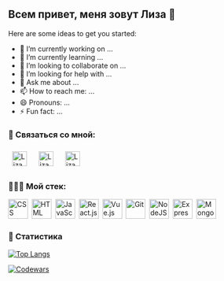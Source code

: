 ## Всем привет, меня зовут Лиза 👋

Here are some ideas to get you started:

- 🔭 I’m currently working on ...
- 🌱 I’m currently learning ...
- 👯 I’m looking to collaborate on ...
- 🤔 I’m looking for help with ...
- 💬 Ask me about ...
- 📫 How to reach me: ...
- 😄 Pronouns: ...
- ⚡ Fun fact: ...


###  📠 Связаться со мной:
<div>
  <a href="https://t.me/lizazavr"><img style="margin:0.5rem" src="https://upload.wikimedia.org/wikipedia/commons/thumb/8/82/Telegram_logo.svg/1024px-Telegram_logo.svg.png?20220101141644" alt="Liza Babicheva | Telegram" height="30"></a>&nbsp;
  <a href="mailto:lizavetababicheva@gmaol.com"><img style="margin:0.5rem" src="https://upload.wikimedia.org/wikipedia/commons/thumb/7/7e/Gmail_icon_%282020%29.svg/1024px-Gmail_icon_%282020%29.svg.png?20221017173631" alt="Liza Babicheva | Gmail" height="30"></a>&nbsp;
  <a href="https://www.instagram.com/lizazavr/"><img style="margin:0.5rem" src="https://upload.wikimedia.org/wikipedia/commons/thumb/9/96/Instagram.svg/1024px-Instagram.svg.png?20170725025253" alt="Liza Babicheva | Instagram" height="30"></a>
</div>


### 👩🏼‍🔧 Мой стек:
<div>
  <img src="https://cdn.jsdelivr.net/gh/devicons/devicon/icons/css3/css3-original-wordmark.svg" title="CSS3" alt="CSS" width="40" height="40"/>&nbsp;
  <img src="https://cdn.jsdelivr.net/gh/devicons/devicon/icons/html5/html5-original-wordmark.svg" title="HTML5" alt="HTML" width="40" height="40"/>&nbsp;
  <img src="https://cdn.jsdelivr.net/gh/devicons/devicon/icons/javascript/javascript-original.svg" title="JavaScript" alt="JavaScript" width="40" height="40"/>&nbsp;
  <img src="https://cdn.jsdelivr.net/gh/devicons/devicon/icons/react/react-original-wordmark.svg" title="React.js" alt="React.js" width="40" height="40"/>&nbsp;
  <img src="https://cdn.jsdelivr.net/gh/devicons/devicon/icons/vuejs/vuejs-original-wordmark.svg" title="Vue.js" alt="Vue.js" width="40" height="40"/>&nbsp;
  <img src="https://cdn.jsdelivr.net/gh/devicons/devicon/icons/git/git-original-wordmark.svg" title="Git" **alt="Git" width="40" height="40"/>&nbsp;
  <img src="https://cdn.jsdelivr.net/gh/devicons/devicon/icons/nodejs/nodejs-original.svg" title="NodeJS" alt="NodeJS" width="40" height="40"/>&nbsp;
  <img src="https://cdn.jsdelivr.net/gh/devicons/devicon/icons/express/express-original.svg" title="Express" alt="Express" width="40" height="40"/>&nbsp;
  <img src="https://cdn.jsdelivr.net/gh/devicons/devicon/icons/mongodb/mongodb-original-wordmark.svg" title="MongoDB" alt="MongoDB" width="40" height="40"/>
</div>


### 🧮 Статистика
[![Top Langs](https://github-readme-stats.vercel.app/api/top-langs/?username=LizaBabicheva&layout=compact)](https://github.com/lizababicheva)

[![Codewars](https://github.r2v.ch/codewars?user=Lizazavr&stroke=%23BB432C)]()
